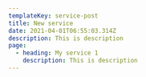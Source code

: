 ```yaml
---
templateKey: service-post
title: New service
date: 2021-04-01T06:55:03.314Z
description: This is description
page:
  - heading: My service 1
    description: This is description
---
```

